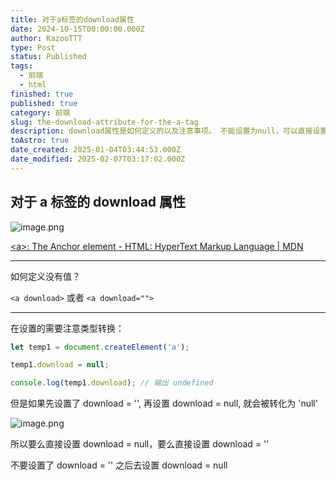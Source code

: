 ```yaml
---
title: 对于a标签的download属性
date: 2024-10-15T00:00:00.000Z
author: KazooTTT
type: Post
status: Published
tags:
  - 前端
  - html
finished: true
published: true
category: 前端
slug: the-download-attribute-for-the-a-tag
description: download属性是如何定义的以及注意事项。 不能设置为null，可以直接设置成空串或者null。
toAstro: true
date_created: 2025-01-04T03:44:53.000Z
date_modified: 2025-02-07T03:17:02.000Z
---
```


## 对于 a 标签的 download 属性

![image.png](https://pictures.kazoottt.top/2024/10/20241012-b044604cec83cd5e0b281b9e63562f11.png)

[\<a\>: The Anchor element - HTML: HyperText Markup Language | MDN](https://developer.mozilla.org/en-US/docs/Web/HTML/Element/a)

---

如何定义没有值？

`<a download>` 或者 `<a download="">`

---

在设置的需要注意类型转换：

``` js
let temp1 = document.createElement('a');

temp1.download = null;

console.log(temp1.download); // 输出 undefined

```

但是如果先设置了 download = '', 再设置 download = null, 就会被转化为 'null'

![image.png](https://pictures.kazoottt.top/2024/10/20241012-1e0e4270de68707c51966174e2f2a063.png)

所以要么直接设置 download = null，要么直接设置 download = ''

不要设置了 download = '' 之后去设置 download = null
